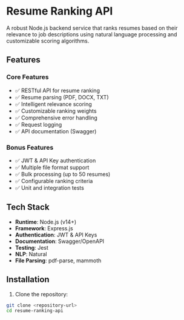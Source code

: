 # Resume Ranking API

A robust Node.js backend service that ranks resumes based on their relevance to job descriptions using natural language processing and customizable scoring algorithms.

## Features

### Core Features
- ✅ RESTful API for resume ranking
- ✅ Resume parsing (PDF, DOCX, TXT)
- ✅ Intelligent relevance scoring
- ✅ Customizable ranking weights
- ✅ Comprehensive error handling
- ✅ Request logging
- ✅ API documentation (Swagger)

### Bonus Features
- ✅ JWT & API Key authentication
- ✅ Multiple file format support
- ✅ Bulk processing (up to 50 resumes)
- ✅ Configurable ranking criteria
- ✅ Unit and integration tests

## Tech Stack

- **Runtime**: Node.js (v14+)
- **Framework**: Express.js
- **Authentication**: JWT & API Keys
- **Documentation**: Swagger/OpenAPI
- **Testing**: Jest
- **NLP**: Natural
- **File Parsing**: pdf-parse, mammoth

## Installation

1. Clone the repository:
```bash
git clone <repository-url>
cd resume-ranking-api